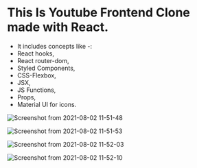# This Is Youtube Frontend Clone made with React.
- It includes concepts like -:
- React hooks,
- React router-dom, 
- Styled Components,
- CSS-Flexbox, 
- JSX, 
- JS Functions, 
- Props, 
- Material UI for icons.


![Screenshot from 2021-08-02 11-51-48](https://user-images.githubusercontent.com/86493014/130442257-1c7a42e7-15ad-4bdb-a040-2cd27c47e798.png)

![Screenshot from 2021-08-02 11-51-53](https://user-images.githubusercontent.com/86493014/130442273-f4adc65e-ee61-4d8c-81bc-45b8eac46893.png)

![Screenshot from 2021-08-02 11-52-03](https://user-images.githubusercontent.com/86493014/130442286-7671c748-f67c-45a1-a339-c19d3644f9ce.png)

![Screenshot from 2021-08-02 11-52-10](https://user-images.githubusercontent.com/86493014/130442304-a202fffa-cd1f-4d17-a3f1-5a33fdd637fd.png)


